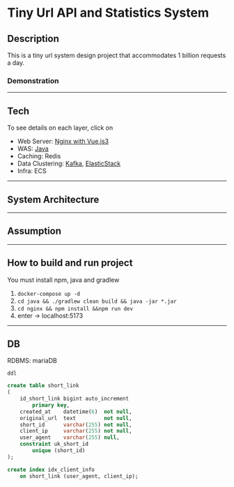 # Tiny Url API and Statistics System

## Description

This is a tiny url system design project that accommodates 1 billion requests a day.

### Demonstration

---
## Tech

To see details on each layer, click on

- Web Server: [Nginx with Vue.js3 ](./nginx/README.md)
- WAS: [Java](./java/README.md)
- Caching: Redis
- Data Clustering: [Kafka](./kafka/README.md), [ElasticStack](./elasticstack/README.md)
- Infra: ECS

---
## System Architecture


---
## Assumption

---
## How to build and run project

You must install npm, java and gradlew

1. `docker-compose up -d`
2. `cd java && ./gradlew clean build && java -jar *.jar`
3. `cd nginx && npm install &&npm run dev`
4. enter -> localhost:5173


---

## DB

RDBMS: mariaDB

`ddl`
```sql
create table short_link
(
    id_short_link bigint auto_increment
        primary key,
    created_at    datetime(6)  not null,
    original_url  text         not null,
    short_id      varchar(255) not null,
    client_ip     varchar(255) not null,
    user_agent    varchar(255) null,
    constraint uk_short_id
        unique (short_id)
);

create index idx_client_info
    on short_link (user_agent, client_ip);
```


